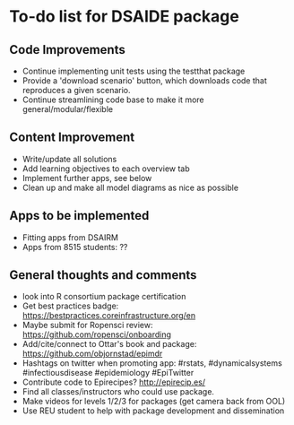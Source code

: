 # To-do list for DSAIDE package

## Code Improvements
* Continue implementing unit tests using the testthat package
* Provide a 'download scenario' button, which downloads code that reproduces a given scenario.
* Continue streamlining code base to make it more general/modular/flexible

## Content Improvement
* Write/update all solutions
* Add learning objectives to each overview tab
* Implement further apps, see below
* Clean up and make all model diagrams as nice as possible

## Apps to be implemented
* Fitting apps from DSAIRM
* Apps from 8515 students: ??


## General thoughts and comments

* look into R consortium package certification
* Get best practices badge: https://bestpractices.coreinfrastructure.org/en
* Maybe submit for Ropensci review: https://github.com/ropensci/onboarding
* Add/cite/connect to Ottar's book and package: https://github.com/objornstad/epimdr
* Hashtags on twitter when promoting app: #rstats, #dynamicalsystems #infectiousdisease #epidemiology #EpiTwitter
* Contribute code to Epirecipes? http://epirecip.es/
* Find all classes/instructors who could use package.
* Make videos for levels 1/2/3 for packages (get camera back from OOL)
* Use REU student to help with package development and dissemination
